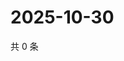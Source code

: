 # 2025-10-30

共 0 条

<!-- BEGIN ZHIHUVIDEO -->
<!-- 最后更新时间 Thu Oct 30 2025 10:28:20 GMT+0800 (China Standard Time) -->

<!-- END ZHIHUVIDEO -->
